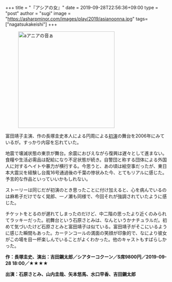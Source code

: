 +++
title = "『アシアの女』"
date = 2019-09-28T22:56:36+09:00
type = "post"
author = "sugi"
image = "https://asharpminor.com/images/play/2019/asianoonna.jpg"
tags= ["nagatsukakeishi"]
+++
<figure class="alignleft"><img src="/images/play/2019/asianoonna.jpg" alt="aアニアの音ぁ" style="width: 300px !important;"></figure>

富田靖子主演、作の長塚圭史本人による円周による[初演](nagatsukakeishi)の舞台を2006年にみているが。すっかり内容を忘れていた。

地震で壊滅状態の東京が舞台。余震におびえながら復興は遅々として進まない。食糧や生活必需品は配給になり不足状態が続き。自警団と称する団体による外国人に対するヘイトや暴力が横行する。今思うと、あの頃は絵空事だったが、東日本大震災を経験し台風16号通過後の千葉の惨状みた今、とてもリアルに感じた。予言的な作品といっていいかもしれない。

ストーリーは同じだが初演のとき思ったことに付け加えると、心を病んでいるのは麻希子だけでなく晃郎、一ノ瀬も同様で、今回それが強調されていたように感じた。

チケットをとるのが遅れてしまったのだけど、中二階の思ったより近くのみられてラッキーだった。初舞台という石原さとみは、なんというかナチュラルだ。初めて気づいたけど石原さとみと富田靖子は似ている。富田靖子がそこにいるように感じた瞬間もあった。カーテンコールの満面の笑顔が印象的で、なにより彼女がこの場を目一杯楽しんでいることがよくわかった。他のキャストもすばらしかった。

**作：長塚圭史、演出：吉田鋼太郎／シアターコクーン／S席9800円／2019-09-28 18:00／★★★★**

**出演：石原さとみ、山内圭哉、矢本悠馬、水口早香、吉田鋼太郎**

